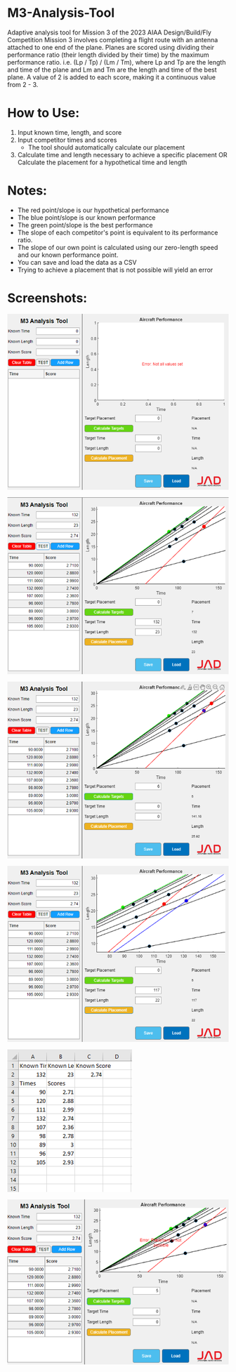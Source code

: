 # M3-Analysis-Tool
Adaptive analysis tool for Mission 3 of the 2023 AIAA Design/Build/Fly Competition
Mission 3 involves completing a flight route with an antenna attached to one end of the plane.
Planes are scored using dividing their performance ratio (their length divided by their time) by the maximum performance ratio.
i.e. (Lp / Tp) / (Lm / Tm), where Lp and Tp are the length and time of the plane and Lm and Tm are the length and time of the best plane.
A value of 2 is added to each score, making it a continuous value from 2 - 3.

# How to Use:
1. Input known time, length, and score
2. Input competitor times and scores
   * The tool should automatically calculate our placement
3. Calculate time and length necessary to achieve a specific placement OR
   Calculate the placement for a hypothetical time and length

# Notes:
- The red point/slope is our hypothetical performance
- The blue point/slope is our known performance
- The green point/slope is the best performance
- The slope of each competitor's point is equivalent to its performance ratio.
- The slope of our own point is calculated using our zero-length speed and our known performance point.
- You can save and load the data as a CSV
- Trying to achieve a placement that is not possible will yield an error

# Screenshots:
![Screenshot 1](./screenshots/ss1.PNG)

![Screenshot 2](./screenshots/ss2.PNG)

![Screenshot 3](./screenshots/ss3.PNG)

![Screenshot 4](./screenshots/ss4.PNG)

![Screenshot 5](./screenshots/ss5.PNG)

![Screenshot 6](./screenshots/ss6.PNG)
